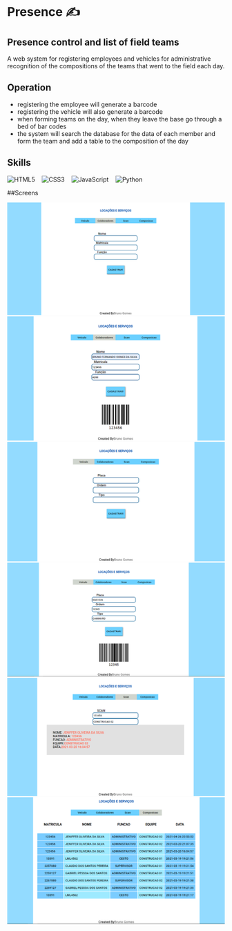 # Presence ✍️

## Presence control and list of field teams

A web system for registering employees and vehicles for administrative recognition of the compositions of the teams that went to the field each day.


## Operation
- registering the employee will generate a barcode
- registering the vehicle will also generate a barcode
- when forming teams on the day, when they leave the base go through a bed of bar codes
- the system will search the database for the data of each member and form the team and add a table to the composition of the day

## Skills

<img src="https://img.shields.io/badge/HTML5-E34F26?style=for-the-badge&logo=html5&logoColor=white" alt="HTML5">&nbsp;
&nbsp;
<img src="https://img.shields.io/badge/CSS3-1572B6?style=for-the-badge&logo=css3&logoColor=white" alt="CSS3">&nbsp;
&nbsp;
<img src="https://img.shields.io/badge/JavaScript-F7DF1E?style=for-the-badge&logo=javascript&logoColor=black" alt="JavaScript">&nbsp;
&nbsp;
<img src="https://img.shields.io/badge/Python-14354C?style=for-the-badge&logo=python&logoColor=white" alt="Python">&nbsp;

##Screens

<img src="https://github.com/shymarrai/presence/blob/main/screens/colabs.png" >
<img src="https://github.com/shymarrai/presence/blob/main/screens/colabs%20preenchido.png" >
<img src="https://github.com/shymarrai/presence/blob/main/screens/veiculos.png" >
<img src="https://github.com/shymarrai/presence/blob/main/screens/veiculos%20preenchido.png" >
<img src="https://github.com/shymarrai/presence/blob/main/screens/scan.png" >
<img src="https://github.com/shymarrai/presence/blob/main/screens/composicao.png" >



